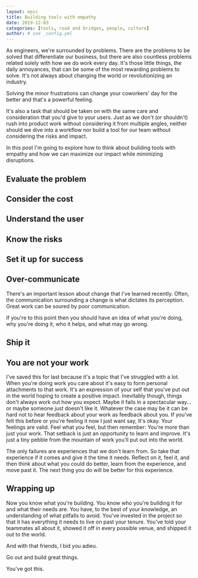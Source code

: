 ```yaml
---
layout: epic
title: Building tools with empathy
date: 2019-12-03
categories: [tools, road and bridges, people, culture]
author: # see _config.yml
---
```


As engineers, we're surrounded by problems. There are the problems to be solved that differentiate our business,
but there are also countless problems related solely with how we do work every day. It's those little things, the
daily annoyances, that can be some of the most rewarding problems to solve. It's not always about changing the
world or revolutionizing an industry.

Solving the minor frustrations can change your coworkers' day for the better and that's a powerful feeling.

It's also a task that should be taken on with the same care and consideration that you'd give to your users. Just
as we don't (or shouldn't) rush into product work without considering it from multiple angles, neither should we
dive into a workflow nor build a tool for our team without considering the risks and impact.

In this post I'm going to explore how to think about building tools with empathy and how we can maximize our impact
while minimizing disruptions.

<!-- more -->

## Evaluate the problem

## Consider the cost

## Understand the user

## Know the risks

## Set it up for success

## Over-communicate

There's an important lesson about change that I've learned recently. Often, the communication surrounding a change
is what dictates its perception. Great work can be soured by poor communication.

If you're to this point then you should have an idea of what you're doing, why you're doing it, who it helps, and
what may go wrong.

## Ship it

## You are not your work

I've saved this for last because it's a topic that I've struggled with a lot. When you're doing work you care about
it's easy to form personal attachments to that work. It's an expression of your self that you've put out in the
world hoping to create a positive impact. Inevitably though, things don't always work out how you expect. Maybe it
fails in a spectacular way... or maybe someone just doesn't like it. Whatever the case may be it can be hard not to
hear feedback about your work as feedback about you. If you've felt this before or you're feeling it now I just
want say, It's okay. Your feelings are valid. Feel what you feel, but then remember: You're more than just your
work. That setback is just an opportunity to learn and improve. It's just a tiny pebble from the mountain of work
you'll put out into the world.

The only failures are experiences that we don't learn from. So take that experience if it comes and give it the
time it needs. Reflect on it, feel it, and then think about what you could do better, learn from the experience,
and move past it. The next thing you do will be better for this experience.

## Wrapping up

Now you know what you're building. You know who you're building it for and what their needs are. You have, to the
best of your knowledge, an understanding of what pitfalls to avoid. You've invested in the project so that it has
everything it needs to live on past your tenure. You've told your teammates all about it, showed it off in every
possible venue, and shipped it out to the world.

And with that friends, I bid you adieu.

Go out and build great things.

You've got this.
